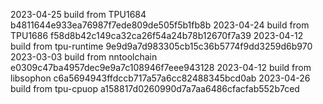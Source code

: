 2023-04-25
build from TPU1684     b4811644e933ea76987f7ede809de505f5b1fb8b
2023-04-24
build from TPU1686     f58d8b42c149ca32ca26f54a24b78b12670f7a39
2023-04-12
build from tpu-runtime 9e9d9a7d983305cb15c36b5774f9dd3259d6b970
2023-03-03
build from nntoolchain e0309c47ba4957dec9e9a7c108946f7eee943128
2023-04-12
build from libsophon   c6a5694943ffdccb717a57a6cc82488345bcd0ab
2023-04-26
build from tpu-cpuop   a158817d0260990d7a7aa6486cfacfab552b7ced
